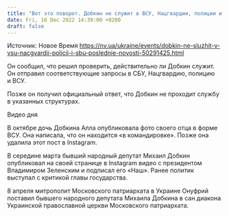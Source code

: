 ```yaml
---
title: "Вот это поворот. Добкин не служит в ВСУ, Нацгвардии, полиции и СБУ — нардеп"
date: Fri, 16 Dec 2022 14:39:00 +0200
draft: false
---
```

Источник: Новое Время https://nv.ua/ukraine/events/dobkin-ne-sluzhit-v-vsu-nacgvardii-policii-i-sbu-poslednie-novosti-50291425.html


 Он сообщил, что решил проверить, действительно ли Добкин служит. Он отправил соответствующие запросы в СБУ, Нацгвардию, полицию и ВСУ.

Позже он получил официальный ответ, что Добкин не проходит службу в указанных структурах.

 Видео дня   

В октябре дочь Добкина Алла опубликовала фото своего отца в форме ВСУ. Она написала, что он находится «в командировке». Позже она удалила этот пост в Instagram.

В середине марта бывший народный депутат Михаил Добкин опубликовал на своей странице в Instagram видео с президентом Владимиром Зеленским и подписал его «Наш». Ранее политик выступал с критикой главы государства.

8 апреля митрополит Московского патриархата в Украине Онуфрий поставил бывшего народного депутата Михаила Добкина в сан диакона Украинской православной церкви Московского патриархата.
